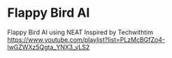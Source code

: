 # Flappy Bird AI
Flappy Bird AI using NEAT
Inspired by Techwithtim https://www.youtube.com/playlist?list=PLzMcBGfZo4-lwGZWXz5Qgta_YNX3_vLS2
